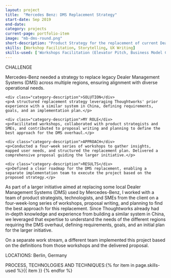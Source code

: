 ```yaml
---
layout: project
title:  "Mercedes Benz: DMS Replacement Strategy"
start-date: Sep 2019
end-date:
category: projects
current-page: portfolio-item
image: "mb-dms-round.png"
short-description: "Product Strategy for the replacement of current Dealer Management Systems."
skills: [Workshop Facilitation, Storytelling, UX Writing]
skills-used: ['Workshops Facilitation (Elevator Pitch, Business Model Canvas, User Journey Mapping, Persona creation, Feature Mapping)', 'Storytelling', 'UX writing']
---
```


<div class="project-summary"> 
    <div class="category-description">CHALLENGE</div>
    <p>Mercedes-Benz needed a strategy to replace legacy Dealer Management Systems (DMS) across multiple regions, ensuring alignment with diverse operational needs.</p>

    <div class="category-description">SOLUTION</div>
    <p>A structured replacement strategy leveraging Thoughtworks' prior experience with a similar system in China, defining requirements, goals, and an implementation plan.</p>
    
    <div class="category-description">MY ROLE</div>
    <p>Facilitated workshops, collaborated with product strategists and SMEs, and contributed to proposal writing and planning to define the best approach for the DMS overhaul.</p>
    
    <div class="category-description">APPROACH</div>
    <p>Conducted a four-week series of workshops to gather insights, mapped user needs, and structured the replacement plan. Delivered a comprehensive proposal guiding the larger initiative.</p>

    <div class="category-description">RESULTS</div>
    <p>Defined a clear roadmap for the DMS replacement, enabling a separate implementation team to execute the project based on the proposed strategy.</p>
</div>

			
As part of a larger initiative aimed at replacing some local Dealer Management Systems (DMS) used by Mercedes-Benz, I worked with a team of product strategists, technologists, and SMEs from the client on a four-week-long series of workshops, proposal writing, and planning to find the best approach for this replacement. Since Thoughtworks already had in-depth knowledge and experience from building a similar system in China, we leveraged that expertise to understand the needs of the different regions requiring the DMS overhaul, defining requirements, goals, and an initial plan for the larger initiative.

On a separate work stream, a different team implemented this project based on the definitions from those workshops and the delivered proposal.

<span class="category-description">LOCATIONS:</span>
Berlin, Germany

<span class="category-description">PROCESS, TECHNOLOGIES AND TECHNIQUES:</span>{% for item in page.skills-used %}<span class="skill-item">{{ item }}</span> {% endfor %} 